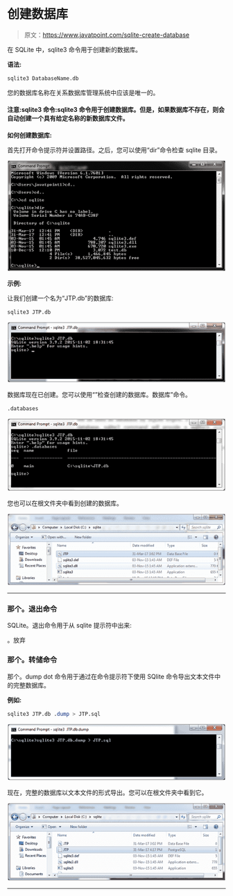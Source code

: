 # 创建数据库

> 原文：<https://www.javatpoint.com/sqlite-create-database>

在 SQLite 中，sqlite3 命令用于创建新的数据库。

**语法:**

```sql
sqlite3 DatabaseName.db 

```

您的数据库名称在关系数据库管理系统中应该是唯一的。

#### 注意:sqlite3 命令:sqlite3 命令用于创建数据库。但是，如果数据库不存在，则会自动创建一个具有给定名称的新数据库文件。

**如何创建数据库:**

首先打开命令提示符并设置路径。之后，您可以使用“dir”命令检查 sqlite 目录。

![SQLite Create database 1](img/8ee08a6d4e573aef01192e7554c2ef25.png)

**示例:**

让我们创建一个名为“JTP.db”的数据库:

```sql
sqlite3 JTP.db

```

![SQLite Create database 2](img/c927fd7af7e17636f64f926851f2f28e.png)

数据库现在已创建。您可以使用“”检查创建的数据库。数据库”命令。

```sql
.databases

```

![SQLite Create database 3](img/a7e8fc602145a4fc1b80d889a5ee35c0.png)

您也可以在根文件夹中看到创建的数据库。

![SQLite Create database 4](img/6f62225f14e1cbac57e8b87afde8d7ea.png)

* * *

### 那个。退出命令

SQLite。退出命令用于从 sqlite 提示符中出来:

。放弃

### 那个。转储命令

那个。dump dot 命令用于通过在命令提示符下使用 SQlite 命令导出文本文件中的完整数据库。

**例如:**

```sql
sqlite3 JTP.db .dump > JTP.sql

```

![SQLite Create database 5](img/c612812f48205a195e47731f40d8b70f.png)

现在，完整的数据库以文本文件的形式导出。您可以在根文件夹中看到它。

![SQLite Create database 6](img/8d051cbf5c82988a4e5462517fe333e2.png)

* * *